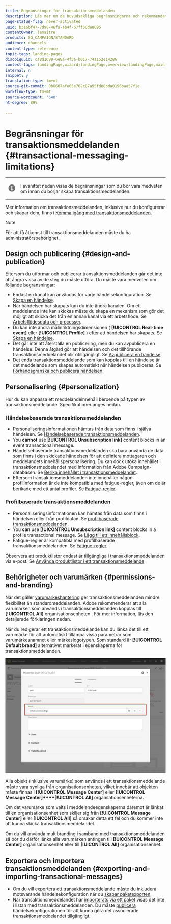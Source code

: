 ```yaml
---
title: Begränsningar för transaktionsmeddelanden
description: Läs mer om de huvudsakliga begränsningarna och rekommendationerna för transaktionsmeddelanden i Adobe Campaign Standard.
page-status-flag: never-activated
uuid: b316bf47-7d98-46fa-ab4f-67ff50de8095
contentOwner: lemaitre
products: SG_CAMPAIGN/STANDARD
audience: channels
content-type: reference
topic-tags: landing-pages
discoiquuid: ca8d1698-6e8a-4f5a-b017-74a152e14286
context-tags: landingPage,wizard;landingPage,overview;landingPage,main
internal: n
snippet: y
translation-type: tm+mt
source-git-commit: 0b6607afe05e762c87a95fd88bda0196baa57f1e
workflow-type: tm+mt
source-wordcount: '640'
ht-degree: 89%

---
```



# Begränsningar för transaktionsmeddelanden {#transactional-messaging-limitations}

<table>
<tr>
<td><img src="assets/do-not-localize/icon_concepts.svg" width="60px"></td>
<td><p>I avsnittet nedan visas de begränsningar som du bör vara medveten om innan du börjar skapa transaktionsmeddelanden.</p></td>
</tr>
</table>

Mer information om transaktionsmeddelanden, inklusive hur du konfigurerar och skapar dem, finns i [Komma igång med transaktionsmeddelanden](../../channels/using/getting-started-with-transactional-msg.md).

>[!NOTE]
>
>För att få åtkomst till transaktionsmeddelanden måste du ha administratörsbehörighet.

## Design och publicering {#design-and-publication}

Eftersom du utformar och publicerar transaktionsmeddelanden går det inte att ångra vissa av de steg du måste utföra.    Du måste vara medveten om följande begränsningar:

* Endast en kanal kan användas för varje händelsekonfiguration.    Se [Skapa en händelse](../../administration/using/configuring-transactional-messaging.md#creating-an-event).
* När händelsen har skapats kan du inte ändra kanalen.    Om ett meddelande inte kan skickas måste du skapa en mekanism som gör det möjligt att skicka det från en annan kanal via ett arbetsflöde.    Se [Arbetsflödesdata och processer](../../automating/using/get-started-workflows.md).
* Du kan inte ändra målinriktningsdimensionen ( **[!UICONTROL Real-time event]** eller **[!UICONTROL Profile]** ) efter att händelsen har skapats.        Se [Skapa en händelse](../../administration/using/configuring-transactional-messaging.md#creating-an-event).
* Det går inte att återställa en publicering, men du kan avpublicera en händelse. Denna åtgärd gör att händelsen och det tillhörande transaktionsmeddelandet blir otillgängligt.    Se [Avpublicera en händelse](../../administration/using/configuring-transactional-messaging.md#unpublishing-an-event).
* Det enda transaktionsmeddelande som kan kopplas till en händelse är det meddelande som skapas automatiskt när händelsen publiceras.    Se [Förhandsgranska och publicera händelsen](../../administration/using/configuring-transactional-messaging.md#previewing-and-publishing-the-event).

## Personalisering {#personalization}

Hur du kan anpassa ett meddelandeinnehåll beroende på typen av transaktionsmeddelande.    Specifikationer anges nedan.

### Händelsebaserade transaktionsmeddelanden

* Personaliseringsinformationen hämtas från data som finns i själva händelsen.        Se [Händelsebaserade transaktionsmeddelanden](../../channels/using/event-transactional-messages.md).
* You **cannot** use **[!UICONTROL Unsubscription link]** content blocks in an event transactional message.
* Händelsebaserade transaktionsmeddelanden ska bara använda de data som finns i den skickade händelsen för att definiera mottagaren och meddelandets innehållspersonalisering.        Du kan dock utöka innehållet i transaktionsmeddelandet med information från Adobe Campaign-databasen.        Se [Berika innehållet i transaktionsmeddelandet](../../administration/using/configuring-transactional-messaging.md#enriching-the-transactional-message-content).
* Eftersom transaktionsmeddelanden inte innehåller någon profilinformation är de inte kompatibla med fatigue-regler, även om de är berikade med ett antal profiler. Se [Fatigue-regler](../../sending/using/fatigue-rules.md).

### Profilbaserade transaktionsmeddelanden

* Personaliseringsinformationen kan hämtas från data som finns i händelsen eller från profildatan.        Se [profilbaserade transaktionsmeddelanden](../../channels/using/profile-transactional-messages.md).
* You **can** use **[!UICONTROL Unsubscription link]** content blocks in a profile transactional message. Se [Lägg till ett innehållsblock](../../designing/using/personalization.md#adding-a-content-block).
* Fatigue-regler är kompatibla med profilbaserade transaktionsmeddelanden. Se [Fatigue-regler](../../sending/using/fatigue-rules.md).

Observera att produktlistor endast är tillgängliga i transaktionsmeddelanden via e-post.        Se [Använda produktlistor i ett transaktionsmeddelande](../../channels/using/event-transactional-messages.md#using-product-listings-in-a-transactional-message).

## Behörigheter och varumärken {#permissions-and-branding}

När det gäller [varumärkeshantering](../../administration/using/branding.md) ger transaktionsmeddelanden mindre flexibilitet än standardmeddelanden.    Adobe rekommenderar att alla varumärken som används i transaktionsmeddelanden kopplas till **[!UICONTROL All]** organisationsenheten [](../../administration/using/organizational-units.md).        För mer information, läs den detaljerade förklaringen nedan.

När du redigerar ett transaktionsmeddelande kan du länka det till ett varumärke för att automatiskt tillämpa vissa parametrar som varumärkesnamnet eller märkeslogotypen.    Som standard är **[!UICONTROL Default brand]** alternativet markerat i egenskaperna för transaktionsmeddelanden.

![](assets/message-center_branding.png)

Alla objekt (inklusive varumärke) som används i ett transaktionsmeddelande måste vara synliga från organisationsenheten, vilket innebär att objekten måste finnas i **[!UICONTROL Message Center]** eller **[!UICONTROL Message Center]****[!UICONTROL All]** organsationsenheterna.

Om det varumärke som valts i meddelandeegenskaperna däremot är länkat till en organisationsenhet som skiljer sig från **[!UICONTROL Message Center]** eller **[!UICONTROL All]** så orsakar detta ett fel och du kommer inte att kunna skicka transaktionsmeddelandet.

Om du vill använda multibranding i samband med transaktionsmeddelanden så bör du därför länka alla varumärken antingen till **[!UICONTROL Message Center]** organisationsenhet eller till **[!UICONTROL All]** organisationsenhet.

## Exportera och importera transaktionsmeddelanden {#exporting-and-importing-transactional-messages}

* Om du vill exportera ett transaktionsmeddelande måste du inkludera motsvarande händelsekonfiguration när du [skapar paketexporten](../../automating/using/managing-packages.md#creating-a-package).
* När transaktionsmeddelandet har [importerats via ett paket](../../automating/using/managing-packages.md#importing-a-package) visas det inte i listan med transaktionsmeddelanden. Du måste [publicera](../../administration/using/configuring-transactional-messaging.md#previewing-and-publishing-the-event) händelsekonfigurationen för att kunna göra det associerade transaktionsmeddelandet tillgängligt.

